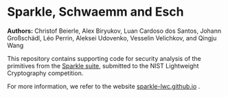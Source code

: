 # Sparkle, Schwaemm and Esch

**Authors:** Christof Beierle, Alex Biryukov, Luan Cardoso dos Santos, Johann Großschädl, Léo Perrin, Aleksei Udovenko, Vesselin Velichkov, and Qingju Wang

This repository contains supporting code for security analysis of the primitives from the [Sparkle suite](https://www.cryptolux.org/index.php/Sparkle), submitted to the NIST Lightweight Cryptography competition.

For more information, we refer to the website [sparkle-lwc.github.io](https://sparkle-lwc.github.io/) .
